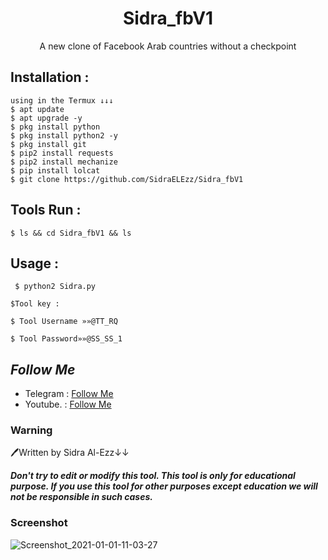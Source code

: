 <h1 align="center">Sidra_fbV1</h1>
<p align="center">A new clone of Facebook Arab countries without a checkpoint</p>




## Installation :
```
using in the Termux ↓↓↓
$ apt update
$ apt upgrade -y
$ pkg install python
$ pkg install python2 -y
$ pkg install git
$ pip2 install requests
$ pip2 install mechanize
$ pip install lolcat
$ git clone https://github.com/SidraELEzz/Sidra_fbV1
```

## Tools Run :
```
$ ls && cd Sidra_fbV1 && ls
```

## Usage :
```
 $ python2 Sidra.py
 
$Tool key :

$ Tool Username »»@TT_RQ

$ Tool Password»»@SS_SS_1
```
## ***Follow Me***
* Telegram : [Follow Me](https://t.me/TT_RQ)
* Youtube. : [Follow Me](https://youtube.com/channel/UCzFviFYCOJI4IwhdVOQTqIw)

### Warning
🖊Written by Sidra Al-Ezz↓↓

***Don't try to edit or modify this tool. This tool is only for educational purpose. If you use this tool for other purposes except education we will not be responsible in such cases.***

### Screenshot
![Screenshot_2021-01-01-11-03-27](https://raw.githubusercontent.com/SidraELEzz/Sidra_fbV1/main/Screenshot_2021-01-01-11-03-27.png)

